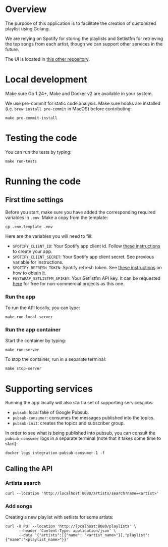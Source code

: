 # Overview

The purpose of this application is to facilitate the creation of customized playlist using Golang.

We are relying on Spotify for storing the playlists and Setlistfm for retrieving the top songs from each artist, though we can support other services in the future.

The UI is located in [this other repository](https://github.com/DanielMoraDC/festwrap-ui).

# Local development

Make sure Go 1.24+, Make and Docker v2 are available in your system.

We use pre-commit for static code analysis. Make sure hooks are installed (i.e. `brew install pre-commit` in MacOS) before contributing:

```shell
make pre-commit-install
```

# Testing the code

You can run the tests by typing:

```shell
make run-tests
```

# Running the code

## First time settings

Before you start, make sure you have added the corresponding required variables in `.env`. Make a copy from the template:

```shell
cp .env.template .env
```

Here are the variables you will need to fill:

- `SPOTIFY_CLIENT_ID`: Your Spotify app client id. Follow [these instructions](https://developer.spotify.com/documentation/web-api/tutorials/getting-started#create-an-app) to create your app.
- `SPOTIFY_CLIENT_SECRET`: Your Spotify app client secret. See previous variable for instructions.
- `SPOTIFY_REFRESH_TOKEN`: Spotify refresh token. See [these instructions](https://developer.spotify.com/documentation/web-api/tutorials/refreshing-tokens) on how to obtain it.
- `FESTWRAP_SETLISTFM_APIKEY`: Your Setlistfm API key. It can be requested [here](https://api.setlist.fm/docs/1.0/index.html) for free for non-commercial projects as this one.


### Run the app

To run the API locally, you can type:

```shell
make run-local-server
```

### Run the app container

Start the container by typing:

```shell
make run-server
```

To stop the container, run in a separate terminal:

```shell
make stop-server
```

# Supporting services

Running the app locally will also start a set of supporting services/jobs:
- `pubsub`: local fake of Google Pubsub.
- `pubsub-consumer`: consumes the messages published into the topics.
- `pubsub-init`: creates the topics and subscriber group.

In order to see what is being published into pubsub, you can consult the `pubsub-consumer` logs in a separate terminal (note that it takes some time to start):

```shell
docker logs integration-pubsub-consumer-1 -f
```

## Calling the API

### Artists search

```shell
curl --location 'http://localhost:8080/artists/search?name=<artist>'
```

### Add songs

Creating a new playlist with setlists for some artists:

```shell
curl -X PUT --location 'http://localhost:8080/playlists' \
      --header 'Content-Type: application/json' \
      --data '{"artists":[{"name": "<artist_name>"}],"playlist":{"name":"<playlist_name>"}}'
```

